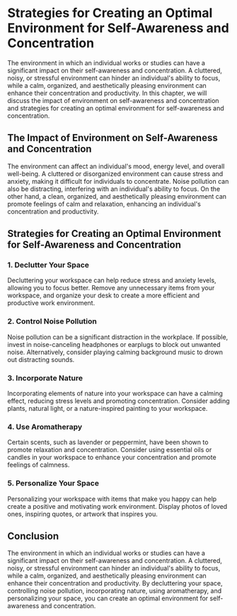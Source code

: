 # Strategies for Creating an Optimal Environment for Self-Awareness and Concentration

The environment in which an individual works or studies can have a significant impact on their self-awareness and concentration. A cluttered, noisy, or stressful environment can hinder an individual's ability to focus, while a calm, organized, and aesthetically pleasing environment can enhance their concentration and productivity. In this chapter, we will discuss the impact of environment on self-awareness and concentration and strategies for creating an optimal environment for self-awareness and concentration.

The Impact of Environment on Self-Awareness and Concentration
-------------------------------------------------------------

The environment can affect an individual's mood, energy level, and overall well-being. A cluttered or disorganized environment can cause stress and anxiety, making it difficult for individuals to concentrate. Noise pollution can also be distracting, interfering with an individual's ability to focus. On the other hand, a clean, organized, and aesthetically pleasing environment can promote feelings of calm and relaxation, enhancing an individual's concentration and productivity.

Strategies for Creating an Optimal Environment for Self-Awareness and Concentration
-----------------------------------------------------------------------------------

### 1. Declutter Your Space

Decluttering your workspace can help reduce stress and anxiety levels, allowing you to focus better. Remove any unnecessary items from your workspace, and organize your desk to create a more efficient and productive work environment.

### 2. Control Noise Pollution

Noise pollution can be a significant distraction in the workplace. If possible, invest in noise-canceling headphones or earplugs to block out unwanted noise. Alternatively, consider playing calming background music to drown out distracting sounds.

### 3. Incorporate Nature

Incorporating elements of nature into your workspace can have a calming effect, reducing stress levels and promoting concentration. Consider adding plants, natural light, or a nature-inspired painting to your workspace.

### 4. Use Aromatherapy

Certain scents, such as lavender or peppermint, have been shown to promote relaxation and concentration. Consider using essential oils or candles in your workspace to enhance your concentration and promote feelings of calmness.

### 5. Personalize Your Space

Personalizing your workspace with items that make you happy can help create a positive and motivating work environment. Display photos of loved ones, inspiring quotes, or artwork that inspires you.

Conclusion
----------

The environment in which an individual works or studies can have a significant impact on their self-awareness and concentration. A cluttered, noisy, or stressful environment can hinder an individual's ability to focus, while a calm, organized, and aesthetically pleasing environment can enhance their concentration and productivity. By decluttering your space, controlling noise pollution, incorporating nature, using aromatherapy, and personalizing your space, you can create an optimal environment for self-awareness and concentration.


